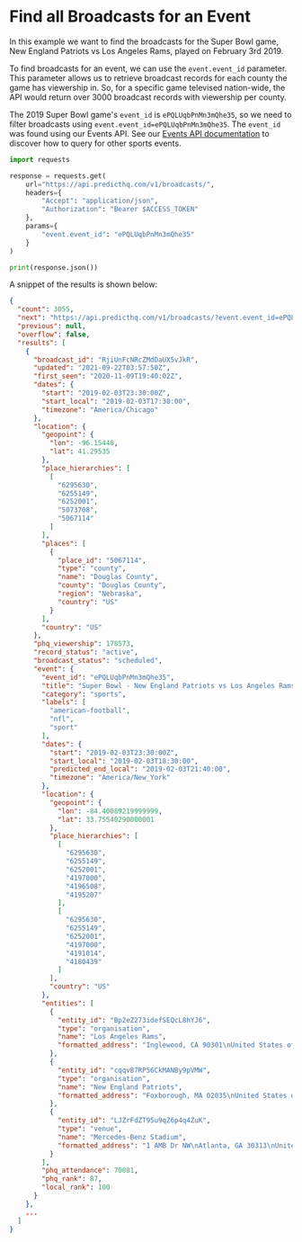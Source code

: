 # Find all Broadcasts for an Event

In this example we want to find the broadcasts for the Super Bowl game, New England Patriots vs Los Angeles Rams, played on February 3rd 2019.

To find broadcasts for an event, we can use the `event.event_id` parameter. This parameter allows us to retrieve broadcast records for each county the game has viewership in. So, for a specific game televised nation-wide, the API would return over 3000 broadcast records with viewership per county.

The 2019 Super Bowl game's `event_id` is `ePQLUqbPnMn3mQhe35`, so we need to filter broadcasts using `event.event_id=ePQLUqbPnMn3mQhe35`. The `event_id` was found using our Events API. See our [Events API documentation](../../../api/events/search-events.md) to discover how to query for other sports events.

```python
import requests

response = requests.get(
    url="https://api.predicthq.com/v1/broadcasts/",
    headers={
        "Accept": "application/json",
        "Authorization": "Bearer $ACCESS_TOKEN"
    },
    params={
        "event.event_id": "ePQLUqbPnMn3mQhe35"
    }
)

print(response.json())
```

A snippet of the results is shown below:

```json
{
  "count": 3055,
  "next": "https://api.predicthq.com/v1/broadcasts/?event.event_id=ePQLUqbPnMn3mQhe35&offset=10",
  "previous": null,
  "overflow": false,
  "results": [
    {
      "broadcast_id": "RjiUnFcNRcZMdDaUX5vJkR",
      "updated": "2021-09-22T03:57:50Z",
      "first_seen": "2020-11-09T19:40:02Z",
      "dates": {
        "start": "2019-02-03T23:30:00Z",
        "start_local": "2019-02-03T17:30:00",
        "timezone": "America/Chicago"
      },
      "location": {
        "geopoint": {
          "lon": -96.15448,
          "lat": 41.29535
        },
        "place_hierarchies": [
          [
            "6295630",
            "6255149",
            "6252001",
            "5073708",
            "5067114"
          ]
        ],
        "places": [
          {
            "place_id": "5067114",
            "type": "county",
            "name": "Douglas County",
            "county": "Douglas County",
            "region": "Nebraska",
            "country": "US"
          }
        ],
        "country": "US"
      },
      "phq_viewership": 178573,
      "record_status": "active",
      "broadcast_status": "scheduled",
      "event": {
        "event_id": "ePQLUqbPnMn3mQhe35",
        "title": "Super Bowl - New England Patriots vs Los Angeles Rams",
        "category": "sports",
        "labels": [
          "american-football",
          "nfl",
          "sport"
        ],
        "dates": {
          "start": "2019-02-03T23:30:00Z",
          "start_local": "2019-02-03T18:30:00",
          "predicted_end_local": "2019-02-03T21:40:00",
          "timezone": "America/New_York"
        },
        "location": {
          "geopoint": {
            "lon": -84.40089219999999,
            "lat": 33.75540290000001
          },
          "place_hierarchies": [
            [
              "6295630",
              "6255149",
              "6252001",
              "4197000",
              "4196508",
              "4195207"
            ],
            [
              "6295630",
              "6255149",
              "6252001",
              "4197000",
              "4191014",
              "4180439"
            ]
          ],
          "country": "US"
        },
        "entities": [
          {
            "entity_id": "Bp2eZ273idefSEQcL8hYJ6",
            "type": "organisation",
            "name": "Los Angeles Rams",
            "formatted_address": "Inglewood, CA 90301\nUnited States of America"
          },
          {
            "entity_id": "cqqvB7RP56CkMANBy9pVMW",
            "type": "organisation",
            "name": "New England Patriots",
            "formatted_address": "Foxborough, MA 02035\nUnited States of America"
          },
          {
            "entity_id": "LJZrFdZT95u9qZ6p4q4ZuK",
            "type": "venue",
            "name": "Mercedes-Benz Stadium",
            "formatted_address": "1 AMB Dr NW\nAtlanta, GA 30313\nUnited States of America"
          }
        ],
        "phq_attendance": 70081,
        "phq_rank": 87,
        "local_rank": 100
      }
    },
    ...
  ]
}
```
